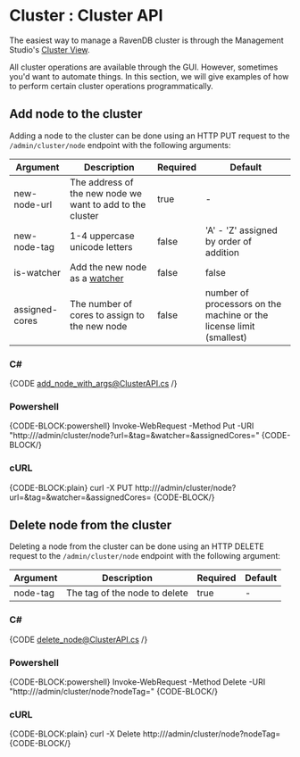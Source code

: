 # Cluster : Cluster API

The easiest way to manage a RavenDB cluster is through the Management Studio's [Cluster View](../../studio/server/cluster/cluster-view).  

All cluster operations are available through the GUI. However, sometimes you'd want to automate things. In this section, we will give examples of how to perform certain cluster operations programmatically.

## Add node to the cluster

Adding a node to the cluster can be done using an HTTP PUT request to the `/admin/cluster/node` endpoint with the following arguments:

| Argument | Description | Required | Default |
| - | - | - | - |
| new-node-url | The address of the new node we want to add to the cluster | true | -
| new-node-tag | 1-4 uppercase unicode letters | false | 'A' - 'Z' assigned by order of addition
| is-watcher | Add the new node as a [watcher](../../studio/server/cluster/cluster-view#cluster-nodes-types) | false | false
| assigned-cores | The number of cores to assign to the new node | false | number of processors on the machine or the license limit (smallest)

### C# 

{CODE add_node_with_args@ClusterAPI.cs /}

### Powershell

{CODE-BLOCK:powershell}
Invoke-WebRequest -Method Put -URI "http://<server-url>/admin/cluster/node?url=<new-node-url>&tag=<new-node-tag>&watcher=<is-watcher>&assignedCores=<assigned-cores>"
{CODE-BLOCK/}

### cURL

{CODE-BLOCK:plain}
curl -X PUT http://<server-url>/admin/cluster/node?url=<new-node-url>&tag=<node-tag>&watcher=<is-watcher>&assignedCores=<assigned-cores>
{CODE-BLOCK/}

## Delete node from the cluster

Deleting a node from the cluster can be done using an HTTP DELETE request to the `/admin/cluster/node` endpoint with the following argument:

| Argument | Description | Required | Default |
| - | - | - | - |
| node-tag | The tag of the node to delete | true | -

### C# 

{CODE delete_node@ClusterAPI.cs /}

### Powershell

{CODE-BLOCK:powershell}
Invoke-WebRequest -Method Delete -URI "http://<server-url>/admin/cluster/node?nodeTag=<node-tag>"
{CODE-BLOCK/}

### cURL

{CODE-BLOCK:plain}
curl -X Delete http://<server-url>/admin/cluster/node?nodeTag=<node-tag>
{CODE-BLOCK/}

